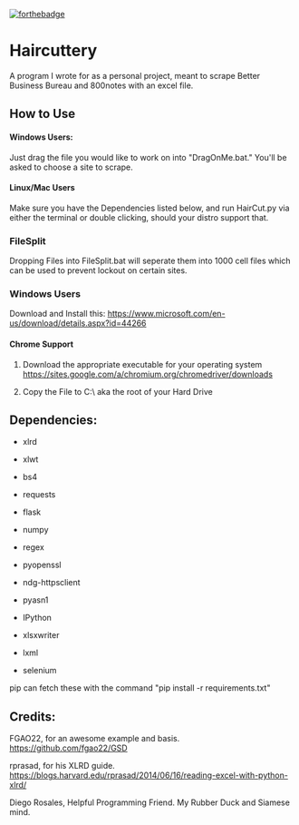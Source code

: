 [![forthebadge](http://forthebadge.com/images/badges/compatibility-betamax.svg)](http://forthebadge.com)

# Haircuttery

A program I wrote for as a personal project, meant to scrape Better Business Bureau and 800notes with an excel file.

## How to Use

#### Windows Users:

Just drag the file you would like to work on into "DragOnMe.bat." You'll be asked to choose a site to scrape.

#### Linux/Mac Users

Make sure you have the Dependencies listed below, and run HairCut.py via either the terminal or double clicking, should your distro support that.

### FileSplit

Dropping Files into FileSplit.bat will seperate them into 1000 cell files which can be used to prevent lockout on certain sites.

### Windows Users

Download and Install this:
https://www.microsoft.com/en-us/download/details.aspx?id=44266

#### Chrome Support

   1. Download the appropriate executable for your operating system https://sites.google.com/a/chromium.org/chromedriver/downloads

   2.  Copy the File to C:\ aka the root of your Hard Drive


## Dependencies:
* xlrd

* xlwt

* bs4

* requests

* flask

* numpy

* regex

* pyopenssl

* ndg-httpsclient

* pyasn1

* IPython

* xlsxwriter

* lxml

* selenium


pip can fetch these with the command "pip install -r requirements.txt"

## Credits:

FGAO22, for an awesome example and basis.
https://github.com/fgao22/GSD

rprasad, for his XLRD guide.
https://blogs.harvard.edu/rprasad/2014/06/16/reading-excel-with-python-xlrd/

Diego Rosales, Helpful Programming Friend. My Rubber Duck and Siamese mind.

